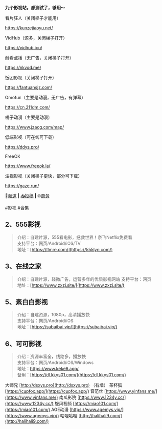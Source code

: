 **九个影视站，都测试了，够用～**

看片狂人（关闭梯子才能用）

https://kunzejiaoyu.net/

VidHub（源多，关闭梯子打开）

https://vidhub.icu/

耐看点播（无广告，关闭梯子打开）

https://nkvod.me/

饭团影视（关闭梯子打开）

https://fantuansjz.com/

Omofun（主要是动漫，无广告，有弹幕）

https://cn.211dm.com/

橘子动漫（主要是动漫）

https://www.jzacg.com/map/

低端影视（可在线可下载）

https://ddys.pro/

FreeOK

https://www.freeok.la/

注视影视（关闭梯子更快，部分可下载）

https://gaze.run/

 📖[频道](https://t.me/baipiaoi) **|** [📥投稿](https://t.me/Dengpao_bot) **|** 🌐[商务](https://t.me/Dengpao_bot)

#影视 #合集



## 2、555影视

> 介绍：自建片源，555看电影，拯救世界！奈飞Netflix免费看   
支持平台：网页/Android/iOS/TV      
地址：[https://flmre.com/](https://555lyn.com/)    

## 3、在线之家

> 介绍：自建片源，轻微广告，运营多年的优质影视网站
支持平台：网页         
地址：[https://www.zxzj.site/](https://www.zxzj.site/)         

## 5、素白白影视

> 介绍：自建资源，1080p，高清播放快      
支持平台：网页/Android/iOS      
地址：[https://subaibai.vip/](https://subaibai.vip/)      

## 6、可可影视

> 介绍：资源丰富全，线路多，播放快      
支持平台：网页/Android/iOS/Windows          
地址：https://www.keke9.app/          
备用：[https://dl.kkys01.com/](https://dl.kkys01.com/)          



大师兄   [http://dsxys.pro](http://dsxys.pro) （有墙）
茶杯狐   [https://cupfox.app/](https://cupfox.app/)
音范丝  [https://www.yinfans.me/](https://www.yinfans.me/)
南瓜影院 [https://www.1234y.cc/](https://www.1234y.cc/)
旋风视频  [https://miao101.com/](https://miao101.com/)
AGE动漫  [https://www.agemys.vip/](https://www.agemys.vip/)
哈哩哈哩  [http://halihali9.com/](http://halihali9.com/)


